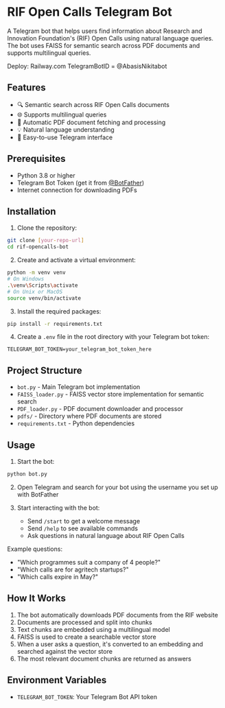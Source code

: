 # RIF Open Calls Telegram Bot

A Telegram bot that helps users find information about Research and Innovation Foundation's (RIF) Open Calls using natural language queries. The bot uses FAISS for semantic search across PDF documents and supports multilingual queries.

Deploy: Railway.com
TelegramBotID = @AbasisNikitabot


## Features

- 🔍 Semantic search across RIF Open Calls documents
- 🌐 Supports multilingual queries
- 📄 Automatic PDF document fetching and processing
- 💡 Natural language understanding
- 🤖 Easy-to-use Telegram interface

## Prerequisites

- Python 3.8 or higher
- Telegram Bot Token (get it from [@BotFather](https://t.me/botfather))
- Internet connection for downloading PDFs

## Installation

1. Clone the repository:
```bash
git clone [your-repo-url]
cd rif-opencalls-bot
```

2. Create and activate a virtual environment:
```bash
python -m venv venv
# On Windows
.\venv\Scripts\activate
# On Unix or MacOS
source venv/bin/activate
```

3. Install the required packages:
```bash
pip install -r requirements.txt
```

4. Create a `.env` file in the root directory with your Telegram bot token:
```
TELEGRAM_BOT_TOKEN=your_telegram_bot_token_here
```

## Project Structure

- `bot.py` - Main Telegram bot implementation
- `FAISS_loader.py` - FAISS vector store implementation for semantic search
- `PDF_loader.py` - PDF document downloader and processor
- `pdfs/` - Directory where PDF documents are stored
- `requirements.txt` - Python dependencies

## Usage

1. Start the bot:
```bash
python bot.py
```

2. Open Telegram and search for your bot using the username you set up with BotFather

3. Start interacting with the bot:
   - Send `/start` to get a welcome message
   - Send `/help` to see available commands
   - Ask questions in natural language about RIF Open Calls

Example questions:
- "Which programmes suit a company of 4 people?"
- "Which calls are for agritech startups?"
- "Which calls expire in May?"

## How It Works

1. The bot automatically downloads PDF documents from the RIF website
2. Documents are processed and split into chunks
3. Text chunks are embedded using a multilingual model
4. FAISS is used to create a searchable vector store
5. When a user asks a question, it's converted to an embedding and searched against the vector store
6. The most relevant document chunks are returned as answers

## Environment Variables

- `TELEGRAM_BOT_TOKEN`: Your Telegram Bot API token

